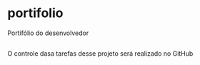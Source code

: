 # portifolio

Portifólio do desenvolvedor

##

O controle dasa tarefas desse projeto será realizado no GitHub

